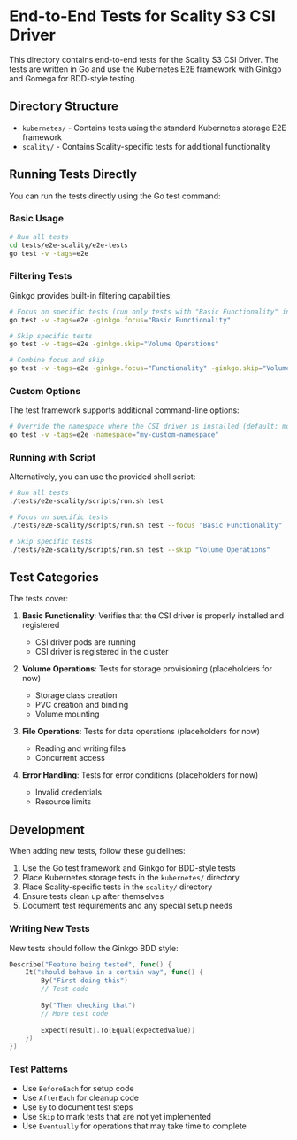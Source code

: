 # End-to-End Tests for Scality S3 CSI Driver

This directory contains end-to-end tests for the Scality S3 CSI Driver. The tests are written in Go and use the Kubernetes E2E framework with Ginkgo and Gomega for BDD-style testing.

## Directory Structure

- `kubernetes/` - Contains tests using the standard Kubernetes storage E2E framework
- `scality/` - Contains Scality-specific tests for additional functionality

## Running Tests Directly

You can run the tests directly using the Go test command:

### Basic Usage

```bash
# Run all tests
cd tests/e2e-scality/e2e-tests
go test -v -tags=e2e
```

### Filtering Tests

Ginkgo provides built-in filtering capabilities:

```bash
# Focus on specific tests (run only tests with "Basic Functionality" in their description)
go test -v -tags=e2e -ginkgo.focus="Basic Functionality"

# Skip specific tests
go test -v -tags=e2e -ginkgo.skip="Volume Operations"

# Combine focus and skip
go test -v -tags=e2e -ginkgo.focus="Functionality" -ginkgo.skip="Volume"
```

### Custom Options

The test framework supports additional command-line options:

```bash
# Override the namespace where the CSI driver is installed (default: mount-s3)
go test -v -tags=e2e -namespace="my-custom-namespace"
```

### Running with Script

Alternatively, you can use the provided shell script:

```bash
# Run all tests
./tests/e2e-scality/scripts/run.sh test

# Focus on specific tests
./tests/e2e-scality/scripts/run.sh test --focus "Basic Functionality"

# Skip specific tests
./tests/e2e-scality/scripts/run.sh test --skip "Volume Operations"
```

## Test Categories

The tests cover:

1. **Basic Functionality**: Verifies that the CSI driver is properly installed and registered
   - CSI driver pods are running
   - CSI driver is registered in the cluster

2. **Volume Operations**: Tests for storage provisioning (placeholders for now)
   - Storage class creation
   - PVC creation and binding
   - Volume mounting

3. **File Operations**: Tests for data operations (placeholders for now)
   - Reading and writing files
   - Concurrent access

4. **Error Handling**: Tests for error conditions (placeholders for now)
   - Invalid credentials
   - Resource limits

## Development

When adding new tests, follow these guidelines:

1. Use the Go test framework and Ginkgo for BDD-style tests
2. Place Kubernetes storage tests in the `kubernetes/` directory
3. Place Scality-specific tests in the `scality/` directory
4. Ensure tests clean up after themselves
5. Document test requirements and any special setup needs

### Writing New Tests

New tests should follow the Ginkgo BDD style:

```go
Describe("Feature being tested", func() {
    It("should behave in a certain way", func() {
        By("First doing this")
        // Test code
        
        By("Then checking that")
        // More test code
        
        Expect(result).To(Equal(expectedValue))
    })
})
```

### Test Patterns

- Use `BeforeEach` for setup code
- Use `AfterEach` for cleanup code
- Use `By` to document test steps
- Use `Skip` to mark tests that are not yet implemented
- Use `Eventually` for operations that may take time to complete 
